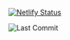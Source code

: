 
[![Netlify Status](https://api.netlify.com/api/v1/badges/3313c4d0-4f3e-4306-8638-5b33066eed0c/deploy-status)](https://app.netlify.com/https://app.netlify.com/sites/wiebe-resume/deploys) 


![Last Commit](https://img.shields.io/github/last-commit/wiebew/resume) 


